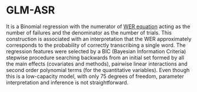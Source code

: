 # GLM-ASR

It is a Binomial regression with the numerator of [WER equation](https://en.wikipedia.org/wiki/Word_error_rate) acting as the number of failures and the denominator as the number of trials. This construction is associated with an interpretation that the WER approximately corresponds to the probability of correctly transcribing a single word. The regression features were selected by a BIC (Bayesian Information Criteria) stepwise procedure searching backwards from an initial set formed by all the main effects (covariates and methods), pairwise linear interactions and second order polynomial terms (for the quantitative variables). Even though this is a low-capacity model, with only 75 degrees of freedom, parameter interpretation and inference is not straightforward.